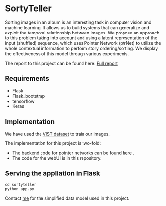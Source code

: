 # SortyTeller

Sorting images in an album is an interesting task in computer vision and machine learning. It allows us to build systems that can generalize and exploit the temporal relationship between images. We propose an approach to this problem taking into account and using a latent representation of the input (shuffled) sequence, which uses Pointer Network (ptrNet) to utilize the whole contextual information to perform story ordering/sorting. We display the effectiveness of this model through various experiments.

The report to this project can be found here: [Full report](http://www.cs.virginia.edu/~gs9ed/reports/VislangProjectReport.pdf)

## Requirements
* Flask
* Flask_bootstrap
* tensorflow
* Keras

## Implementation

 We have used the [VIST dataset](http://visionandlanguage.net/VIST/) to train our images. 
 
The implementation for this project is two-fold:
- The backend code for pointer networks can be found [here](https://github.com/maximus009/StorySorter) . 
- The code for the webUI is in this repository.

## Serving the appliation in Flask

```
cd sortyteller
python app.py
```

Contact [me](http://www.cs.virginia.edu/~gs9ed/) for the simplified data model used in this project.
